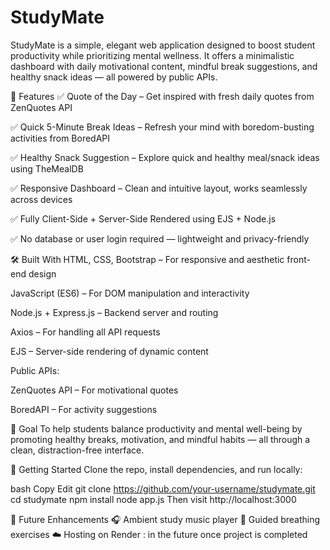 # StudyMate
StudyMate is a simple, elegant web application designed to boost student productivity while prioritizing mental wellness. It offers a minimalistic dashboard with daily motivational content, mindful break suggestions, and healthy snack ideas — all powered by public APIs.

🌟 Features
✅ Quote of the Day – Get inspired with fresh daily quotes from ZenQuotes API

✅ Quick 5-Minute Break Ideas – Refresh your mind with boredom-busting activities from BoredAPI

✅ Healthy Snack Suggestion – Explore quick and healthy meal/snack ideas using TheMealDB

✅ Responsive Dashboard – Clean and intuitive layout, works seamlessly across devices

✅ Fully Client-Side + Server-Side Rendered using EJS + Node.js

✅ No database or user login required — lightweight and privacy-friendly

🛠️ Built With
HTML, CSS, Bootstrap – For responsive and aesthetic front-end design

JavaScript (ES6) – For DOM manipulation and interactivity

Node.js + Express.js – Backend server and routing

Axios – For handling all API requests

EJS – Server-side rendering of dynamic content

Public APIs:

ZenQuotes API – For motivational quotes

BoredAPI – For activity suggestions



🎯 Goal
To help students balance productivity and mental well-being by promoting healthy breaks, motivation, and mindful habits — all through a clean, distraction-free interface.

🚀 Getting Started
Clone the repo, install dependencies, and run locally:

bash
Copy
Edit
git clone https://github.com/your-username/studymate.git
cd studymate
npm install
node app.js
Then visit http://localhost:3000

📌 Future Enhancements
🎧 Ambient study music player
🧘 Guided breathing exercises
☁️ Hosting on Render : in the future once project is completed
